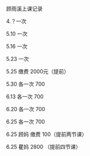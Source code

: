 顾雨溪上课记录

4.？一次

5.10 一次

5.16 一次

5.23 一次

5.25 缴费 2000元（提前）

5.30 各一次 700

6.13 各一次 700

6.20 各一次 700

6.25 各一次 700

6.25 顾妈 缴费 100（提前两节课）

6.25 瞿妈 2800 （提前四节课）